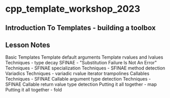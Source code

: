 # cpp_template_workshop_2023

## Introduction To Templates - building a toolbox

## Lesson Notes
Basic Templates
Template default arguments
Template rvalues and lvalues
Techniques - type decay
SFINAE - "Substitution Failure Is Not An Error"
Techniques - SFINAE specialization
Techniques - SFINAE method detection
Variadics
Techniques - variadic rvalue iterator trampolines
Callables
Techniques - SFINAE Callable argument type detection 
Techniques - SFINAE Callable return value type detection
Putting it all together - map 
Putting it all together - fold
